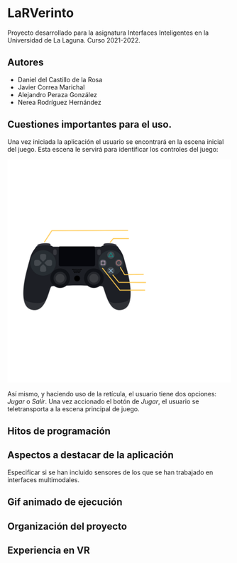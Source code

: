 # LaRVerinto
Proyecto desarrollado para la asignatura Interfaces Inteligentes en la Universidad de La Laguna. Curso 2021-2022.
## Autores
* Daniel del Castillo de la Rosa
* Javier Correa Marichal
* Alejandro Peraza González
* Nerea Rodríguez Hernández
## Cuestiones importantes para el uso.
Una vez iniciada la aplicación el usuario se encontrará en la escena inicial del juego. Esta escena le servirá para identificar los controles del juego:

![texto_alternativo](./img/controles.png)

Así mismo, y haciendo uso de la retícula, el usuario tiene dos opciones: *Jugar* o *Salir*. Una vez accionado el botón de *Jugar*, el usuario se teletransporta a la escena principal de juego.

## Hitos de programación
## Aspectos a destacar de la aplicación
Especificar si se han incluido sensores de los que se han trabajado en interfaces multimodales.
## Gif animado de ejecución
## Organización del proyecto
## Experiencia en VR

